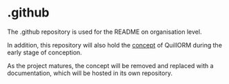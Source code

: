 # .github
The .github repository is used for the README on organisation level.

In addition, this repository will also hold the
[concept](https://github.com/QuillORM/.github/blob/main/concept/Concept.md) of QuillORM during the
early stage of conception.

As the project matures, the concept will be removed and replaced with a documentation,
which will be hosted in its own repository.